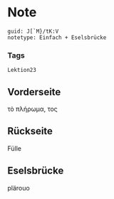 # Note
```
guid: J[`M}/tK:V
notetype: Einfach + Eselsbrücke
```

### Tags
```
Lektion23
```

## Vorderseite
τὸ πλήρωμα, τος

## Rückseite
Fülle

## Eselsbrücke
plärouo

